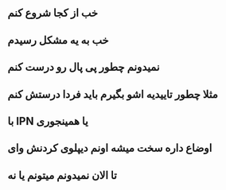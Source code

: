 خب از کجا شروع کنم 
---
خب به یه مشکل رسیدم 
---
نمیدونم چطور پی پال رو درست کنم
---
مثلا چطور تاییدیه اشو بگیرم باید فردا درستش کنم
---
با IPN یا همینجوری 
---
اوضاع داره سخت میشه اونم دیپلوی کردنش وای 
---
تا الان نمیدونم میتونم یا نه 
---

